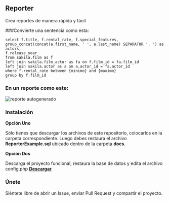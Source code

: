## Reporter
Crea reportes de manera rápida y fácil

###Convierte una sentencia como esta:
```
select f.title, f.rental_rate, f.special_features, 
group_concat(concat(a.first_name, ' ', a.last_name) SEPARATOR ', ') as actors,
f.release_year
from sakila.film as f
left join sakila.film_actor as fa on f.film_id = fa.film_id
left join sakila.actor as a on a.actor_id = fa.actor_id
where f.rental_rate between {minimo} and {maximo}
group by f.film_id     
```

### En un reporte como este:
<img src='https://github.com/eycopia/reporter/blob/master/docs/img/home.png?raw=true' alt='reporte autogenerado'>

### Instalación

<strong>Opción Uno</strong>

Sólo tienes que descargar los archivos de este repositorio, colocarlos en 
la carpeta correspondiente. Luego debes restaura el archivo <b>ReporterExample.sql</b> 
ubicado dentro de la carpeta <b>docs</b>.

<strong>Opción Dos</strong>

Descarga el proyecto funcional, restaura la base de datos  y edita el archivo config.php
<b><a href='https://drive.google.com/open?id=0B3Z09dwANdmuanAtTFpqUUNnQm8'>Descargar</a></b>

### Únete
Siéntete libre de abrir un Issue, enviar Pull Request y compartir el proyecto.